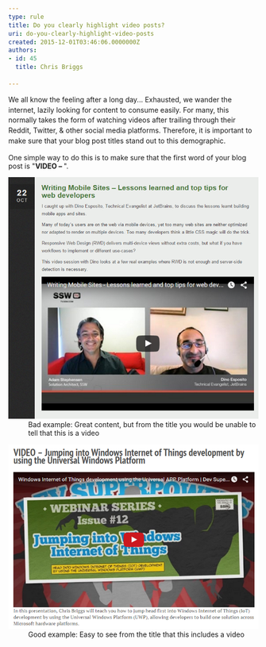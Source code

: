 ```yaml
---
type: rule
title: Do you clearly highlight video posts?
uri: do-you-clearly-highlight-video-posts
created: 2015-12-01T03:46:06.0000000Z
authors:
- id: 45
  title: Chris Briggs

---
```




<span class='intro'> <p><span style="line-height&#58;20.8px;">We all know the feeling after a long day...</span><span style="line-height&#58;20.8px;">&#160;</span><span style="line-height&#58;20.8px;">Exhausted</span><span style="line-height&#58;20.8px;">,</span><span style="line-height&#58;20.8px;">&#160;we wander the internet</span><span style="line-height&#58;20.8px;">,</span><span style="line-height&#58;20.8px;">&#160;lazily looking for content to consume easily.</span><span style="line-height&#58;20.8px;">&#160;For many</span><span style="line-height&#58;20.8px;">,</span><span style="line-height&#58;20.8px;">&#160;this normally takes the form of watching videos after trailing through their Reddit, Twitter, &amp; other social media platforms. Therefore, it is important to make sure that your blog post titles stand out to this demographic.</span></p> </span>

<p>One simple way to do this is to make sure that the first word of your blog post is &quot;<b>VIDEO – </b>&quot;.&#160;</p><dl class="badImage"><dt><img src="./Stevo-Bad-blog.png" alt="Stevo-Bad-blog.png" /></dt><dd>Bad example&#58; Great content, but from the title you would be unable to tell that this is a video&#160; </dd></dl> <dl class="goodImage"> <dt><img src="./Chris-Good-blog.png" alt="Chris-Good-blog.png" /> </dt><dd> Good example&#58; Easy to see from the title that this includes a video</dd></dl>



